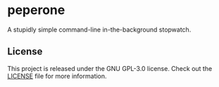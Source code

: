 # peperone

A stupidly simple command-line in-the-background stopwatch.

## License
This project is released under the GNU GPL-3.0 license.
Check out the [LICENSE](LICENSE) file for more information.
